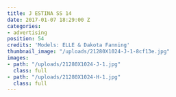 ```yaml
---
title: J ESTINA SS 14
date: 2017-01-07 18:29:00 Z
categories:
- advertising
position: 54
credits: 'Models: ELLE & Dakota Fanning'
thumbnail_image: "/uploads/21280X1024-J-1-8cf13e.jpg"
images:
- path: "/uploads/21280X1024-J-1.jpg"
  class: full
- path: "/uploads/21280X1024-H-1.jpg"
  class: full
---
```


